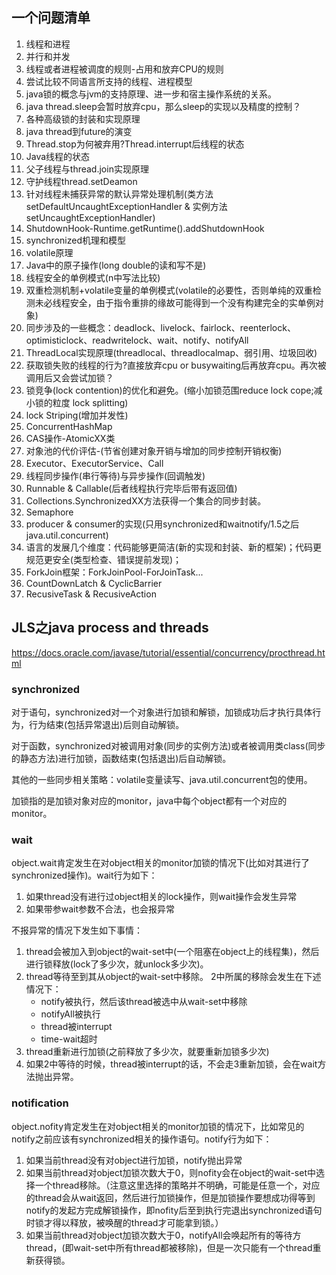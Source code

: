## 一个问题清单
1. 线程和进程
2. 并行和并发
3. 线程或者进程被调度的规则-占用和放弃CPU的规则
4. 尝试比较不同语言所支持的线程、进程模型
5. java锁的概念与jvm的支持原理、进一步和宿主操作系统的关系。
6. java thread.sleep会暂时放弃cpu，那么sleep的实现以及精度的控制？
7. 各种高级锁的封装和实现原理
8. java thread到future的演变
9. Thread.stop为何被弃用?Thread.interrupt后线程的状态
10. Java线程的状态
11. 父子线程与thread.join实现原理
12. 守护线程thread.setDeamon
13. 针对线程未捕获异常的默认异常处理机制(类方法setDefaultUncaughtExceptionHandler & 实例方法setUncaughtExceptionHandler)
14. ShutdownHook-Runtime.getRuntime().addShutdownHook
15. synchronized机理和模型
16. volatile原理
17. Java中的原子操作(long double的读和写不是)
18. 线程安全的单例模式(n中写法比较)
19. 双重检测机制+volatile变量的单例模式(volatile的必要性，否则单纯的双重检测未必线程安全，由于指令重排的缘故可能得到一个没有构建完全的实单例对象)
20. 同步涉及的一些概念：deadlock、livelock、fairlock、reenterlock、optimisticlock、readwritelock、wait、notify、notifyAll
21. ThreadLocal实现原理(threadlocal、threadlocalmap、弱引用、垃圾回收)
22. 获取锁失败的线程的行为?直接放弃cpu or busywaiting后再放弃cpu。再次被调用后又会尝试加锁？
23. 锁竞争(lock contention)的优化和避免。(缩小加锁范围reduce lock cope;减小锁的粒度 lock splitting)
24. lock Striping(增加并发性)
25. ConcurrentHashMap
26. CAS操作-AtomicXX类
27. 对象池的代价评估-(节省创建对象开销与增加的同步控制开销权衡)
28. Executor、ExecutorService、Call
29. 线程同步操作(串行等待)与异步操作(回调触发)
30. Runnable & Callable(后者线程执行完毕后带有返回值)
31. Collections.SynchronizedXX方法获得一个集合的同步封装。
32. Semaphore
33. producer & consumer的实现(只用synchronized和waitnotify/1.5之后java.util.concurrent)
34. 语言的发展几个维度：代码能够更简洁(新的实现和封装、新的框架)；代码更规范更安全(类型检查、错误提前发现)；
35. ForkJoin框架：ForkJoinPool-ForJoinTask...
36. CountDownLatch & CyclicBarrier
37. RecusiveTask & RecusiveAction

## JLS之java process and threads

https://docs.oracle.com/javase/tutorial/essential/concurrency/procthread.html

### synchronized
对于语句，synchronized对一个对象进行加锁和解锁，加锁成功后才执行具体行为，行为结束(包括异常退出)后则自动解锁。

对于函数，synchronized对被调用对象(同步的实例方法)或者被调用类class(同步的静态方法)进行加锁，函数结束(包括退出)后自动解锁。

其他的一些同步相关策略：volatile变量读写、java.util.concurrent包的使用。

加锁指的是加锁对象对应的monitor，java中每个object都有一个对应的monitor。

### wait
object.wait肯定发生在对object相关的monitor加锁的情况下(比如对其进行了synchronized操作)。wait行为如下：
1. 如果thread没有进行过object相关的lock操作，则wait操作会发生异常
2. 如果带参wait参数不合法，也会报异常

不报异常的情况下发生如下事情：
1. thread会被加入到object的wait-set中(一个阻塞在object上的线程集)，然后进行锁释放(lock了多少次，就unlock多少次)。
2. thread等待至到其从object的wait-set中移除。
    2中所属的移除会发生在下述情况下：
    - notify被执行，然后该thread被选中从wait-set中移除
    - notifyAll被执行
    - thread被interrupt
    - time-wait超时
3. thread重新进行加锁(之前释放了多少次，就要重新加锁多少次)
4. 如果2中等待的时候，thread被interrupt的话，不会走3重新加锁，会在wait方法抛出异常。

### notification
object.nofity肯定发生在对object相关的monitor加锁的情况下，比如常见的notify之前应该有synchronized相关的操作语句。notify行为如下：
1. 如果当前thread没有对object进行加锁，notify抛出异常
2. 如果当前thread对object加锁次数大于0，则nofity会在object的wait-set中选择一个thread移除。（注意这里选择的策略并不明确，可能是任意一个，对应的thread会从wait返回，然后进行加锁操作，但是加锁操作要想成功得等到notify的发起方完成解锁操作，即nofity后至到执行完退出synchronized语句时锁才得以释放，被唤醒的thread才可能拿到锁。）
3. 如果当前thread对object加锁次数大于0，notifyAll会唤起所有的等待方thread，(即wait-set中所有thread都被移除)，但是一次只能有一个thread重新获得锁。